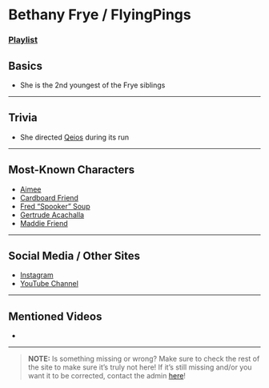 # Bethany Frye / FlyingPings
### [Playlist](https://www.youtube.com/playlist?list=PLwlijWXtmIKiR8vfI0Ia2GjruV1VfUsje-)

## Basics
- She is the 2nd youngest of the Frye siblings

----

## Trivia
- She directed [Qeios](6.Series/Qeios.md) during its run

----

## Most-Known Characters
- [Aimee](5.Characters/Aimee.md)
- [Cardboard Friend](5.Characters/Cardboard_Friend.md)
- [Fred “Spooker” Soup](5.Characters/Fred_Spooker_Soup.md)
- [Gertrude Acachalla](5.Characters/Gertrude_Acachalla.md)
- [Maddie Friend](5.Characters/Maddie_Friend.md)

----

## Social Media / Other Sites
- [Instagram](https://instagram.com/flyingpings?igshid=1a52h7zpesjd)
- [YouTube Channel](https://m.youtube.com/channel/UCrRl2MtWnEA9_wQKWepQ0tQ)

----

## Mentioned Videos
- []()

----

> **NOTE:** Is something missing or wrong? Make sure to check the rest of the site to make sure it’s truly not here! If it’s still missing and/or you want it to be corrected, contact the admin [here](../chapter_2.md)!